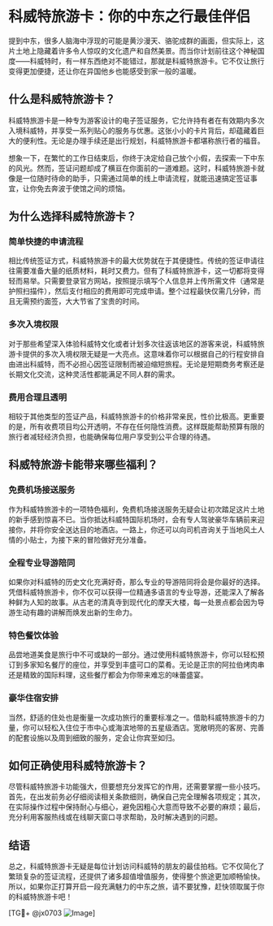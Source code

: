 # 科威特旅游卡：你的中东之行最佳伴侣

提到中东，很多人脑海中浮现的可能是黄沙漫天、骆驼成群的画面，但实际上，这片土地上隐藏着许多令人惊叹的文化遗产和自然美景。而当你计划前往这个神秘国度——科威特时，有一样东西绝对不能错过，那就是科威特旅游卡。它不仅让旅行变得更加便捷，还让你在异国他乡也能感受到家一般的温暖。

## 什么是科威特旅游卡？

科威特旅游卡是一种专为游客设计的电子签证服务，它允许持有者在有效期内多次入境科威特，并享受一系列贴心的服务与优惠。这张小小的卡片背后，却蕴藏着巨大的便利性。无论是办理手续还是出行规划，科威特旅游卡都堪称旅行者的福音。

想象一下，在繁忙的工作日结束后，你终于决定给自己放个小假，去探索一下中东的风光。然而，签证问题却成了横亘在你面前的一道难题。这时，科威特旅游卡就像是一位随时待命的助手，只需通过简单的线上申请流程，就能迅速搞定签证事宜，让你免去奔波于使馆之间的烦恼。

## 为什么选择科威特旅游卡？

### 简单快捷的申请流程

相比传统签证方式，科威特旅游卡的最大优势就在于其便捷性。传统的签证申请往往需要准备大量的纸质材料，耗时又费力。但有了科威特旅游卡，这一切都将变得轻而易举。只需要登录官方网站，按照提示填写个人信息并上传所需文件（通常是护照扫描件），然后支付相应的费用即可完成申请。整个过程最快仅需几分钟，而且无需预约面签，大大节省了宝贵的时间。

### 多次入境权限

对于那些希望深入体验科威特文化或者计划多次往返该地区的游客来说，科威特旅游卡提供的多次入境权限无疑是一大亮点。这意味着你可以根据自己的行程安排自由进出科威特，而不必担心因签证限制而被迫缩短旅程。无论是短期商务考察还是长期文化交流，这种灵活性都能满足不同人群的需求。

### 费用合理且透明

相较于其他类型的签证产品，科威特旅游卡的价格非常亲民，性价比极高。更重要的是，所有收费项目均公开透明，不存在任何隐性消费。这样既能帮助预算有限的旅行者减轻经济负担，也能确保每位用户享受到公平合理的待遇。

## 科威特旅游卡能带来哪些福利？

### 免费机场接送服务

作为科威特旅游卡的一项特色福利，免费机场接送服务无疑会让初次踏足这片土地的新手感到惊喜不已。当你抵达科威特国际机场时，会有专人驾驶豪华车辆前来迎接你，并将你安全送达目的地酒店。一路上，你还可以向司机咨询关于当地风土人情的小贴士，为接下来的冒险做好充分准备。

### 全程专业导游陪同

如果你对科威特的历史文化充满好奇，那么专业的导游陪同将会是你最好的选择。凭借科威特旅游卡，你不仅可以获得一位精通多语言的专业导游，还能深入了解各种鲜为人知的故事。从古老的清真寺到现代化的摩天大楼，每一处景点都会因为导游生动有趣的讲解而焕发出新的生命力。

### 特色餐饮体验

品尝地道美食是旅行中不可或缺的一部分。通过使用科威特旅游卡，你可以轻松预订到多家知名餐厅的座位，并享受到丰盛可口的菜肴。无论是正宗的阿拉伯烤肉串还是精致的国际料理，这些餐厅都会为你带来难忘的味蕾盛宴。

### 豪华住宿安排

当然，舒适的住处也是衡量一次成功旅行的重要标准之一。借助科威特旅游卡的力量，你可以轻松入住位于市中心或海滨地带的五星级酒店。宽敞明亮的客房、完善的配套设施以及周到细致的服务，定会让你宾至如归。

## 如何正确使用科威特旅游卡？

尽管科威特旅游卡功能强大，但要想充分发挥它的作用，还需要掌握一些小技巧。首先，在出发前务必仔细阅读相关条款细则，确保自己完全理解各项规定；其次，在实际操作过程中保持耐心与细心，避免因粗心大意而导致不必要的麻烦；最后，充分利用客服热线或在线聊天窗口寻求帮助，及时解决遇到的问题。

## 结语

总之，科威特旅游卡无疑是每位计划访问科威特的朋友的最佳拍档。它不仅简化了繁琐复杂的签证流程，还提供了诸多超值增值服务，使得整个旅途更加顺畅愉快。所以，如果你正打算开启一段充满魅力的中东之旅，请不要犹豫，赶快领取属于你的科威特旅游卡吧！

[TG💪+ @jx0703 ![Image](https://github.com/user-attachments/assets/dbca1d08-cadb-493c-b0ec-ad6f7a83f270)]
